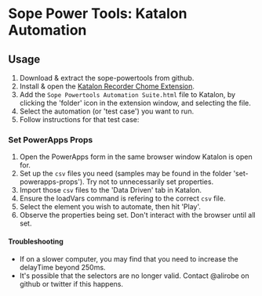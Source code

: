 # Sope Power Tools: Katalon Automation

## Usage 

1. Download & extract the sope-powertools from github.
2. Install & open the [Katalon Recorder Chome Extension](https://chrome.google.com/webstore/detail/katalon-recorder-selenium/ljdobmomdgdljniojadhoplhkpialdid).
3. Add the `Sope Powertools Automation Suite.html` file to Katalon, by clicking the 'folder' icon in the extension window, and selecting the file.
4. Select the automation (or 'test case') you want to run.
5. Follow instructions for that test case: 

### Set PowerApps Props

1. Open the PowerApps form in the same browser window Katalon is open for.
2. Set up the `csv` files you need (samples may be found in the folder 'set-powerapps-props'). Try not to unnecessarily set properties.
3. Import those `csv` files to the 'Data Driven' tab in Katalon.
4. Ensure the loadVars command is refering to the correct `csv` file.
5. Select the element you wish to automate, then hit 'Play'.
6. Observe the properties being set. Don't interact with the browser until all set. 

#### Troubleshooting 

- If on a slower computer, you may find that you need to increase the delayTime beyond 250ms.
- It's possible that the selectors are no longer valid. Contact @alirobe on github or twitter if this happens.
